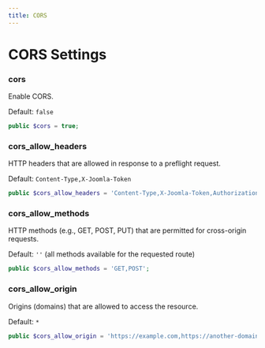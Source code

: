 ```yaml
---
title: CORS
---
```


CORS Settings
=============

### cors

Enable CORS.

Default: `false`

```php
public $cors = true;
```

### cors_allow_headers

HTTP headers that are allowed in response to a preflight request.

Default: `Content-Type,X-Joomla-Token`

```php
public $cors_allow_headers = 'Content-Type,X-Joomla-Token,Authorization';
```

### cors_allow_methods

HTTP methods (e.g., GET, POST, PUT) that are permitted for cross-origin requests.

Default: `''` (all methods available for the requested route)

```php
public $cors_allow_methods = 'GET,POST';
```

### cors_allow_origin

Origins (domains) that are allowed to access the resource.

Default: `*`

```php
public $cors_allow_origin = 'https://example.com,https://another-domain.com';
```

